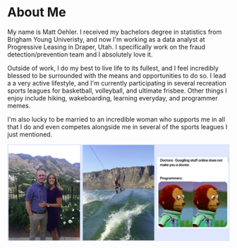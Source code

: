 # About Me

My name is Matt Oehler. I received my bachelors degree in statistics from Brigham Young Univeristy, and now I'm working as a data analyst at Progressive Leasing in Draper, Utah. I specifically work on the fraud detection/prevention team and I absolutely love it. 

Outside of work, I do my best to live life to its fullest, and I feel incredibly blessed to be surrounded with the means and  opportunities to do so.
I lead a a very active lifestyle, and I'm currently participating in several recreation sports leagues for basketball, volleyball, and ultimate frisbee. Other things I enjoy include hiking, wakeboarding, learning everyday, and programmer memes.

I'm also lucky to be married to an incredible woman who supports me in all that I do and even competes alongside me in several of the sports leagues I just mentioned.


![](images/aboutMe/all_three.png)
